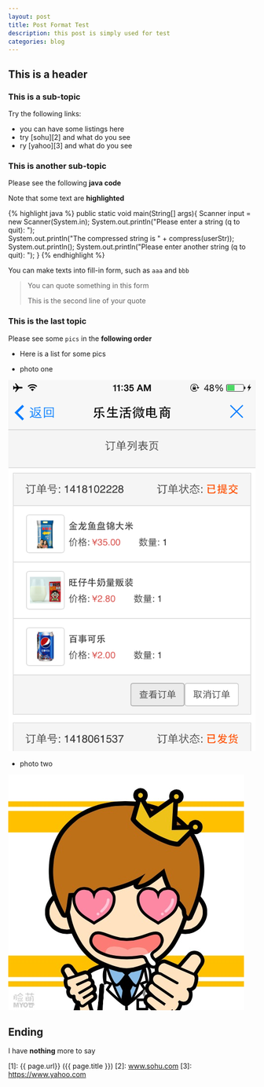 ```yaml
---
layout: post
title: Post Format Test
description: this post is simply used for test
categories: blog
---
```


## This is a header 

### This is a sub-topic

Try the following links:

* you can have some listings here
* try [sohu][2] and what do you see
* ry [yahoo][3] and what do you see









### This is another sub-topic

Please see the following **java code**

Note that some text are **highlighted**

{% highlight java %}
public static void main(String[] args){
	Scanner input = new Scanner(System.in);
	System.out.println("Please enter a string (q to quit): ");  	
	System.out.println("The compressed string is " + compress(userStr));
	System.out.println();
	System.out.println("Please enter another string (q to quit): ");
}
{% endhighlight %}


You can make texts into fill-in form, such as `aaa` and `bbb`


> You can quote something in this form
>
> This is the second line of your quote



### This is the last topic

Please see some `pics` in the **following order**

* Here is a list for some pics

* photo one

![test1](/images/test/test1.PNG)

* photo two

![test2](/images/test/test2.jpeg)


## Ending
I have **nothing** more to say


[startupjing]:    http://startupjing.github.io  "startupjing"
[1]:    {{ page.url}}  ({{ page.title }})
[2]: www.sohu.com
[3]: https://www.yahoo.com



